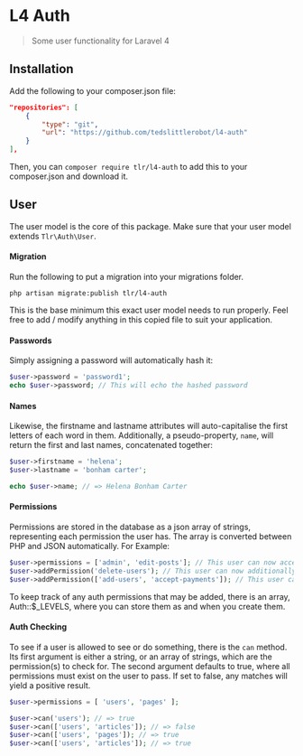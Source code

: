 L4 Auth
=======

> Some user functionality for Laravel 4

## Installation

Add the following to your composer.json file:

```json
"repositories": [
    {
        "type": "git",
        "url": "https://github.com/tedslittlerobot/l4-auth"
    }
],
```

Then, you can `composer require tlr/l4-auth` to add this to your composer.json and download it.

## User

The user model is the core of this package. Make sure that your user model extends `Tlr\Auth\User`.

#### Migration

Run the following to put a migration into your migrations folder.

    php artisan migrate:publish tlr/l4-auth

This is the base minimum this exact user model needs to run properly. Feel free to add / modify anything in this copied file to suit your application.

#### Passwords

Simply assigning a password will automatically hash it:

```php
$user->password = 'password1';
echo $user->password; // This will echo the hashed password
```

#### Names

Likewise, the firstname and lastname attributes will auto-capitalise the first letters of each word in them. Additionally, a pseudo-property, `name`, will return the first and last names, concatenated together:

```php
$user->firstname = 'helena';
$user->lastname = 'bonham carter';

echo $user->name; // => Helena Bonham Carter
```

#### Permissions

Permissions are stored in the database as a json array of strings, representing each permission the user has. The array is converted between PHP and JSON automatically. For Example:

```php
$user->permissions = ['admin', 'edit-posts']; // This user can now access the admin panel, and edit posts
$user->addPermission('delete-users'); // This user can now additionally delete users
$user->addPermission(['add-users', 'accept-payments']); // This user can now add users and accept payments
```

To keep track of any auth permissions that may be added, there is an array, Auth::$_LEVELS, where you can store them as and when you create them.

#### Auth Checking

To see if a user is allowed to see or do something, there is the `can` method. Its first argument is either a string, or an array of strings, which are the permission(s) to check for. The second argument defaults to true, where all permissions must exist on the user to pass. If set to false, any matches will yield a positive result.

```php
$user->permissions = [ 'users', 'pages' ];

$user->can('users'); // => true
$user->can(['users', 'articles']); // => false
$user->can(['users', 'pages']); // => true
$user->can(['users', 'articles']); // => true
```

